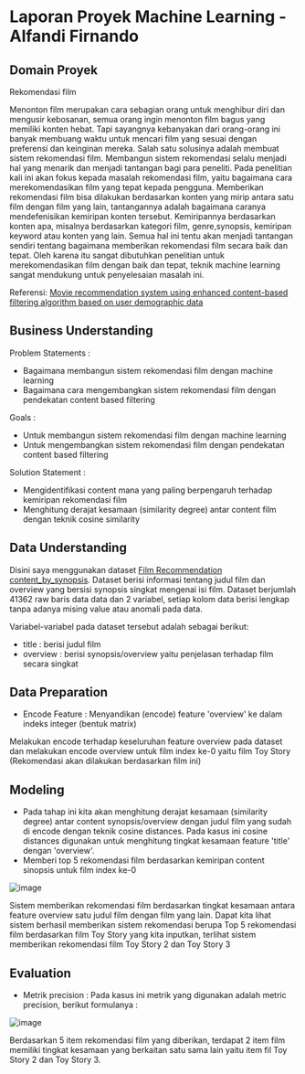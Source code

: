 # Laporan Proyek Machine Learning - Alfandi Firnando

## Domain Proyek

Rekomendasi film

Menonton film merupakan cara sebagian orang untuk menghibur diri dan mengusir kebosanan, semua orang ingin menonton film bagus yang memiliki konten hebat. Tapi sayangnya kebanyakan dari orang-orang ini banyak membuang waktu untuk mencari film yang sesuai dengan preferensi dan keinginan mereka. Salah satu solusinya adalah membuat sistem rekomendasi film. Membangun sistem rekomendasi selalu menjadi hal yang menarik dan menjadi tantangan bagi para peneliti. Pada penelitian kali ini akan fokus kepada masalah rekomendasi film, yaitu bagaimana cara merekomendasikan film yang tepat kepada pengguna. Memberikan rekomendasi film bisa dilakukan berdasarkan konten yang mirip antara satu film dengan film yang lain, tantangannya adalah bagaimana caranya mendefenisikan kemiripan konten tersebut. Kemiripannya berdasarkan konten apa, misalnya berdasarkan kategori film, genre,synopsis, kemiripan keyword atau konten yang lain. Semua hal ini tentu akan menjadi tantangan sendiri tentang bagaimana memberikan rekomendasi film secara baik dan tepat. Oleh karena itu sangat dibutuhkan penelitian untuk merekomendasikan film dengan baik dan tepat, teknik machine learning sangat mendukung untuk penyelesaian masalah ini.

Referensi: [Movie recommendation system using enhanced content-based filtering algorithm based on user demographic data](https://ieeexplore.ieee.org/document/9489125)

## Business Understanding

Problem Statements :
- Bagaimana membangun sistem rekomendasi film dengan machine learning
- Bagaimana cara mengembangkan sistem rekomendasi film dengan pendekatan content based filtering

Goals :
- Untuk membangun sistem rekomendasi film dengan machine learning
- Untuk mengembangkan sistem rekomendasi film dengan pendekatan content based filtering

Solution Statement : 

- Mengidentifikasi content mana yang paling berpengaruh terhadap kemiripan rekomendasi film
- Menghitung derajat kesamaan (similarity degree) antar content film dengan teknik cosine similarity

## Data Understanding

Disini saya menggunakan dataset [Film Recommendation content_by_synopsis](https://github.com/WiraDKP/recommendation_system/tree/master/20%20-%20Recommendation%20System/data).
Dataset berisi informasi tentang judul film dan overview yang bersisi synopsis singkat mengenai isi film. Dataset berjumlah 41362 raw baris data data dan 2 variabel, setiap kolom data berisi lengkap tanpa adanya mising value atau anomali pada data. 

Variabel-variabel pada dataset tersebut adalah sebagai berikut:
- title : berisi judul film
- overview : berisi synopsis/overview yaitu penjelasan terhadap film secara singkat

## Data Preparation

- Encode Feature :
Menyandikan (encode) feature 'overview' ke dalam indeks integer (bentuk matrix)

Melakukan encode terhadap keseluruhan feature overview pada dataset dan melakukan encode overview untuk film index ke-0 yaitu film Toy Story (Rekomendasi akan dilakukan berdasarkan film ini) 

## Modeling

- Pada tahap ini kita akan menghitung derajat kesamaan (similarity degree) antar content synopsis/overview dengan judul film yang sudah di encode dengan teknik cosine distances. Pada kasus ini cosine distances digunakan untuk menghitung tingkat kesamaan feature 'title' dengan 'overview'.
- Memberi top 5 rekomendasi film berdasarkan kemiripan content sinopsis untuk film index ke-0

![image](https://user-images.githubusercontent.com/50938896/156892694-e45f600e-e741-4e53-8761-97a474f3abb7.png)

Sistem memberikan rekomendasi film berdasarkan tingkat kesamaan antara feature overview satu judul film dengan film yang lain. Dapat kita lihat sistem berhasil memberikan sistem rekomendasi berupa Top 5 rekomendasi film berdasarkan film Toy Story yang kita inputkan, terlihat sistem memberikan rekomendasi film Toy Story 2 dan Toy Story 3


## Evaluation

-  Metrik precision :
Pada kasus ini metrik yang digunakan adalah metric precision, berikut formulanya :

![image](https://user-images.githubusercontent.com/50938896/156893250-e5d65214-58dc-40a5-a45e-9c2181191198.png)

Berdasarkan 5 item rekomendasi film yang diberikan, terdapat 2 item film memiliki tingkat kesamaan yang berkaitan satu sama lain yaitu item fil Toy Story 2 dan Toy Story 3.


